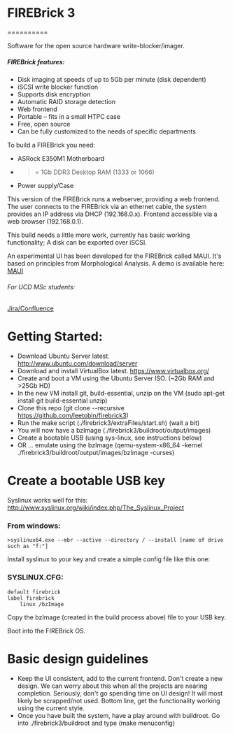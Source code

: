 # FIREBrick 3
==========

Software for the open source hardware write-blocker/imager.

##### FIREBrick features:

* Disk imaging at speeds of up to 5Gb per minute (disk dependent)
* iSCSI write blocker function
* Supports disk encryption
* Automatic RAID storage detection
* Web frontend
* Portable – fits in a small HTPC case
* Free, open source
* Can be fully customized to the needs of specific departments

To build a FIREBrick you need:

* ASRock E350M1 Motherboard
* >= 1Gb DDR3 Desktop RAM (1333 or 1066)
* Power supply/Case

This version of the FIREBrick runs a webserver, providing a web frontend. The user connects to the FIREBrick via an ethernet cable, the system provides an IP address via DHCP (192.168.0.x). Frontend accessible via a web browser (192.168.0.1).

This build needs a little more work, currently has basic working functionality; A disk can be exported over iSCSI.

An experimental UI has been developed for the FIREBrick called MAUI. It's based on principles from Morphological Analysis. A demo is available here: [MAUI](http://bit.ly/mamaui)

###### For UCD MSc students:
[Jira/Confluence](https://firebrick.atlassian.net/wiki/display/SC/Build+notes)


# Getting Started:

* Download Ubuntu Server latest. http://www.ubuntu.com/download/server
* Download and install VirtualBox latest. https://www.virtualbox.org/
* Create and boot a VM using the Ubuntu Server ISO. (~2Gb RAM and >25Gb HD)
* In the new VM install git, build-essential, unzip on the VM (sudo apt-get install git build-essential unzip)
* Clone this repo (git clone --recursive https://github.com/leetobin/firebrick3)
* Run the make script (./firebrick3/extraFiles/start.sh) (wait a bit)
* You will now have a bzImage (./firebrick3/buildroot/output/images)
* Create a bootable USB (using sys-linux, see instructions below)
* OR ... emulate using the bzImage (qemu-system-x86_64 -kernel ./firebrick3/buildroot/output/images/bzImage -curses)
 

# Create a bootable USB key

Syslinux works well for this:
http://www.syslinux.org/wiki/index.php/The_Syslinux_Project

### From windows:

	>syslinux64.exe --mbr --active --directory / --install [name of drive such as "f:"]

Install syslinux to your key and create a simple config file like this one:

### SYSLINUX.CFG:
		
	default firebrick
	label firebrick
		linux /bzImage

Copy the bzImage (created in the build process above) file to your USB key.

Boot into the FIREBrick OS.

# Basic design guidelines

* Keep the UI consistent, add to the current frontend. Don't create a new design. We can worry about this when all the projects are nearing completion. Seriously, don't go spending time on UI design! It will most likely be scrapped/not used. Bottom line, get the functionality working using the current style.
* Once you have built the system, have a play around with buildroot. Go into ./firebrick3/buildroot and type (make menuconfig)
